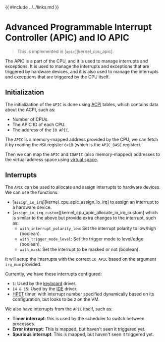 {{ #include ../../links.md }}

# Advanced Programmable Interrupt Controller (APIC) and IO APIC

> This is implemented in [`apic`][kernel_cpu_apic].

The APIC is a part of the CPU, and it is used to manage interrupts and exceptions. It is used to manage the interrupts and exceptions that are triggered by hardware devices, and it is also used to manage the interrupts and exceptions that are triggered by the CPU itself.

## Initialization

The initialization of the `APIC` is done using [ACPI](../acpi/index.md) tables,
which contains data about the ACPI, such as:
- Number of CPUs.
- The APIC ID of each CPU.
- The address of the `IO APIC`.

The `APIC` is a memory-mapped address provided by the CPU, we can fetch it by reading the `MSR` register `0x1B` (which is the `APIC_BASE` register).

Then we can map the `APIC` and `IOAPIC` (also memory-mapped) addresses to the virtual address space using [virtual space](../memory/virtual_space.md).

## Interrupts

The `APIC` can be used to allocate and assign interrupts to hardware devices. We can use the functions:
- [`assign_io_irq`][kernel_cpu_apic_assign_io_irq] to assign an interrupt to a hardware device.
- [`assign_io_irq_custom`][kernel_cpu_apic_allocate_io_irq_custom] which is similar to the above but provide extra changes to the interrupt, such as:
    - `with_interrupt_polarity_low`: Set the interrupt polarity to low/high (boolean).
    - `with_trigger_mode_level`: Set the trigger mode to level/edge (boolean).
    - `with_mask`: Set the interrupt to be masked or not (boolean).

It will setup the interrupts with the correct `IO APIC` based on the argument `irq_num` provided.

Currently, we have these interrupts configured:
- `1`: Used by the [keyboard](../drivers/keyboard.md) driver.
- `14 & 15`: Used by the [IDE](../drivers/ide.md) driver.
- [HPET](../drivers/hpet.md) timer, with interrupt number specified dynamically based on its configuration,
but looks to be `2` on the VM.


We also have interrupts from the `APIC` itself, such as:
- **Timer interrupt**: this is used by the scheduler to switch between processes.
- **Error interrupt**: This is mapped, but haven't seen it triggered yet.
- **Spurious interrupt**: This is mapped, but haven't seen it triggered yet.
